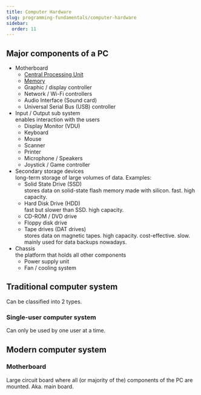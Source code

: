 ```yaml
---
title: Computer Hardware
slug: programming-fundamentals/computer-hardware
sidebar:
  order: 11
---
```


## Major components of a PC

- Motherboard
  - [Central Processing Unit](/programming-fundamentals/cpu)
  - [Memory](/programming-fundamentals/computer-memory)
  - Graphic / display controller
  - Network / Wi-Fi controllers
  - Audio Interface (Sound card)
  - Universal Serial Bus (USB) controller
- Input / Output sub system  
  enables interaction with the users
  - Display Monitor (VDU)
  - Keyboard
  - Mouse
  - Scanner
  - Printer
  - Microphone / Speakers
  - Joystick / Game controller
- Secondary storage devices  
   long-term storage of large volumes of data. Examples:
  - Solid State Drive (SSD)  
    stores data on solid-state flash memory made with silicon. fast. high
    capacity.
  - Hard Disk Drive (HDD)  
    fast but slower than SSD. high capacity.
  - CD-ROM / DVD drive
  - Floppy disk drive
  - Tape drives (DAT drives)  
    stores data on magnetic tapes. high capacity. cost-effective. slow. mainly
    used for data backups nowadays.
- Chassis  
  the platform that holds all other components
  - Power supply unit
  - Fan / cooling system

## Traditional computer system

Can be classified into 2 types.

### Single-user computer system

Can only be used by one user at a time.

## Modern computer system

### Motherboard

Large circuit board where all (or majority of the) components of the PC are
mounted. Aka. main board.
